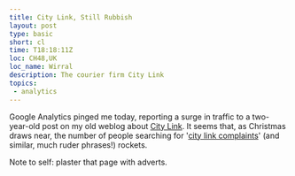 ```yaml
---
title: City Link, Still Rubbish
layout: post
type: basic
short: cl
time: T18:18:11Z
loc: CH48,UK
loc_name: Wirral
description: The courier firm City Link
topics: 
 - analytics
---
```


Google Analytics pinged me today, reporting a surge in traffic to a two-year-old post on my old weblog about [City Link](http://submitresponse.co.uk/weblog/2007/12/21/city-link/ "They messed me around in 2007"). It seems that, as Christmas draws near, the number of people searching for '[city link complaints](http://www.google.com/search?q=city+link+complaints)' (and similar, much ruder phrases!) rockets.
<p class="small">Note to self: plaster that page with adverts.</p>